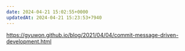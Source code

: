 ```yaml
---
date: 2024-04-21 15:02:55+0000
updatedAt: 2024-04-21 15:23:53+7940
---
```

https://gyuwon.github.io/blog/2021/04/04/commit-message-driven-development.html